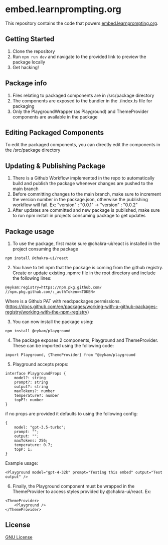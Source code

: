 # embed.learnprompting.org

This repository contains the code that powers [embed.learnprompting.org](http://embed.learnprompting.org).

## Getting Started

1. Clone the repository
2. Run `npm run dev` and navigate to the provided link to preview the package locally
3. Get hacking!

## Package info

1. Files relating to packaged components are in /src/package directory
2. The components are exposed to the bundler in the ./index.ts file for packaging
3. Only the PlaygroundWrapper (as Playground) and ThemeProvider components are available in the package

## Editing Packaged Components

To edit the packaged components, you can directly edit the components in the /src/package directory

## Updating & Publishing Package

1. There is a Github Workflow implemented in the repo to automatically build and publish the package whenever changes are pushed to the main branch
2. Before committing changes to the main branch, make sure to increment the version number in the package.json, otherwise the publishing workflow will fail. Ex: "version" : "0.0.1" -> "version" : "0.0.2"
3. After updates are committed and new package is published, make sure to run npm install in projects consuming package to get updates

## Package usage

1. To use the package, first make sure @chakra-ui/react is installed in the project consuming the package

```
npm install @chakra-ui/react
```

2. You have to tell npm that the package is coming from the github registry. Create or update existing .npmrc file in the root directory and include the following lines:

```
@eykam:registry=https://npm.pkg.github.com/
//npm.pkg.github.com/:_authToken=<TOKEN>
```

Where <TOKEN> is a Github PAT with read:packages permissions. (https://docs.github.com/en/packages/working-with-a-github-packages-registry/working-with-the-npm-registry)

3. You can now install the package using:

```
npm install @eykam/playground
```

4. The package exposes 2 components, Playground and ThemeProvider. These can be imported using the following code:

```
import Playground, {ThemeProvider} from "@eykam/playground
```

5. Playground accepts props:

```
interface PlaygroundProps {
    model?: string
    prompt?: string
    output?: string
    maxTokens?: number
    temperature?: number
    topP?: number
}
```

if no props are provided it defaults to using the following config:

```
{
    model: "gpt-3.5-turbo";
    prompt: "";
    output: "";
    maxTokens: 256;
    temperature: 0.7;
    topP: 1;
}
```

Example usage:

```
<Playground model="gpt-4-32k" prompt="Testing this embed" output="Test output" />
```

6. Finally, the Playground component must be wrapped in the ThemeProvider to access styles provided by @chakra-ui/react. Ex:

```
<ThemeProvider>
    <Playground />
</ThemeProvider>
```

## License

[GNU License](LICENSE)
